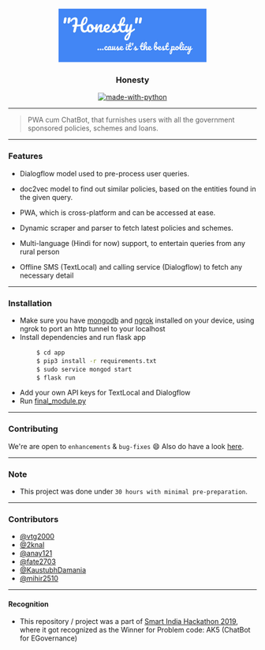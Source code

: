 <p align="center">
  <a href="" rel="noopener">
 <img width=300px src="./assets/honesty.jpeg" alt="honesty-logo"></a>
</p>

<h3 align="center">Honesty</h3>

<div align="center">

[![made-with-python](https://img.shields.io/badge/Made%20with-Python-1f425f.svg)](https://www.python.org/)
<br>
</div>

------------------------------------------

> PWA cum ChatBot, that furnishes users with all the government sponsored policies, schemes and loans.

------------------------------------------

### Features

- Dialogflow model used to pre-process user queries.

- doc2vec model to find out similar policies, based on the entities found in the given query.

- PWA, which is cross-platform and can be accessed at ease.

- Dynamic scraper and parser to fetch latest policies and schemes.

- Multi-language (Hindi for now) support, to entertain queries from any rural person

- Offline SMS (TextLocal) and calling service (Dialogflow) to fetch any necessary detail 


------------------------------------------

### Installation

* Make sure you have [mongodb](https://docs.mongodb.com/manual/tutorial/install-mongodb-on-ubuntu/) and [ngrok](https://ngrok.com/) installed on your device, using ngrok to port an http tunnel to your localhost
* Install dependencies and run flask app
```sh
        $ cd app
        $ pip3 install -r requirements.txt
        $ sudo service mongod start
        $ flask run
```
* Add your own API keys for TextLocal and Dialogflow
* Run [final_module.py](https://github.com/2knal/Honesty/blob/master/sms/final_module.py)
------------------------------------------
### Contributing

 We're are open to `enhancements` & `bug-fixes` :smile: Also do have a look [here](./CONTRIBUTING.md).

-------------------------------------------

### Note

- This project was done under `30 hours with minimal pre-preparation`.

------------------------------------------
### Contributors

- [@vtg2000](https://github.com/vtg2000)
- [@2knal](https://github.com/2knal)
- [@anay121](https://github.com/anay121)
- [@fate2703](https://github.com/fate2703/)
- [@KaustubhDamania](https://github.com/KaustubhDamania/)
- [@mihir2510](https://github.com/mihir2510)

------------------------------------------
#### Recognition
* This repository / project was a part of [Smart India Hackathon 2019](https://www.sih.gov.in/finalResult), where it got recognized as the Winner for Problem code: AK5 (ChatBot for EGovernance)

